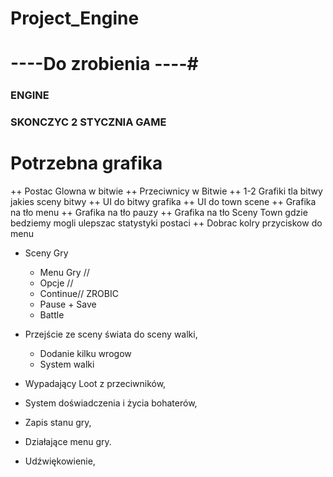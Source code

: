 # Project_Engine

# ----Do zrobienia ----#

### ENGINE ###

### SKONCZYC 2 STYCZNIA GAME ###
# Potrzebna grafika #
++ Postac Glowna w bitwie
++ Przeciwnicy w Bitwie
++ 1-2 Grafiki tla bitwy jakies sceny bitwy
++ UI do bitwy grafika 
++ UI do town scene
++ Grafika na tło menu
++ Grafika na tło pauzy
++ Grafika na tło Sceny Town gdzie bedziemy mogli ulepszac statystyki postaci
++ Dobrac kolry przyciskow do menu


- Sceny Gry
  + Menu Gry // 
  + Opcje //
  + Continue// ZROBIC
  + Pause + Save
  + Battle
  

- Przejście ze sceny świata do sceny walki,
  + Dodanie kilku wrogow
  + System walki 
- Wypadający Loot z przeciwników,
- System doświadczenia i życia bohaterów,
- Zapis stanu gry,
- Działające menu gry.
- Udźwiękowienie,

